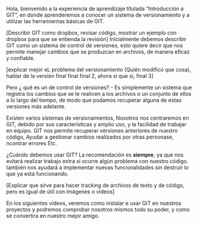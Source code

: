 Hola, bienvenido a la experiencia de aprendizaje titulada “Introducción a GIT”, en donde aprenderemos a conocer un sistema de versionamiento y a utilizar las herramientas básicas  de GIT.

[Describir GIT como dropbox, revisar código, mostrar un ejemplo con dropbox para que se entienda la revisión]
Inicialmente debemos describir GIT como un sistema de control de versiones, esto quiere decir que nos permite manejar cambios que se produzcan en archivos, de manera eficaz y confiable.  

[explicar mejor eL problema del versionamiento (Quién modificó que cosa), hablar de la versión final final final 2, ahora si que si, final 3]

Pero ¿ qué es un de control de versiones? - Es simplemente  un sistema que registra los cambios que se le realicen a los archivos o un conjunto de ellos a lo largo del tiempo, de modo que podamos recuperar alguna de estas versiones más adelante.

Existen varios sistemas de versionamientos, Nosotros nos centraremos en GIT, debido por sus características y amplio uso, y la facilidad de trabajar en equipo.
GIT nos permite recuperar versiones anteriores de nuestro código, Ayudar a gestionar cambios realizados por otras personase, ncontrar errores Etc.

¿Cuándo debemos usar GIT? La recomendación es **siempre**, ya que nos evitará realizar trabajo extra si ocurre algún problema con nuestro código. también nos ayudará a implementar nuevas funcionalidades sin destruir lo que ya está funcionando.

[Explicar que sirve para hacer tracking de archivos de texto y de código, pero es igual de útil
con imágenes o videos]

En los siguientes videos, veremos como instalar e usar  GIT en nuestros proyectos y podremos comprobar nosotros mismos todo su poder, y como se convertira en nuestro mejor amigo.
